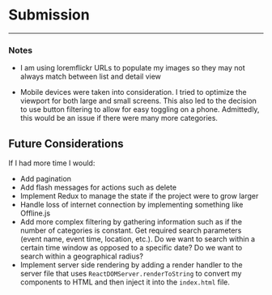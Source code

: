 # Submission
---
### Notes
- I am using loremflickr URLs to populate my images so they may not always match between list and detail view

- Mobile devices were taken into consideration. I tried to optimize the viewport for both large and small screens. This also led to the decision to use button filtering to allow for easy toggling on a phone. Admittedly, this would be an issue if there were many more categories.

## Future Considerations
If I had more time I would:

- Add pagination
- Add flash messages for actions such as delete
- Implement Redux to manage the state if the project were to grow larger
- Handle loss of internet connection by implementing something like Offline.js
- Add more complex filtering by gathering information such as if the number of categories is constant. Get required search parameters (event name, event time, location, etc.). Do we want to search within a certain time window as opposed to a specific date? Do we want to search within a geographical radius?
- Implement server side rendering by adding a render handler to the server file that uses `ReactDOMServer.renderToString` to convert my components to HTML and then inject it into the `index.html` file.
